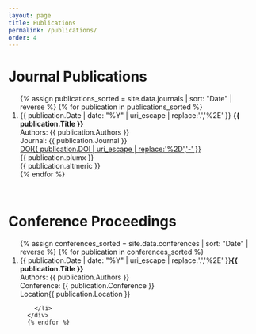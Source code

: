 ```yaml
---
layout: page
title: Publications
permalink: /publications/
order: 4
---
```

<script type="text/javascript" src="//cdn.plu.mx/widget-popup.js"></script>
<script type='text/javascript' src='https://d1bxh8uas1mnw7.cloudfront.net/assets/embed.js'></script>

<div class="box only-box">
  <h1>Journal Publications</h1>
    <div class="entry-container">
      <ol>
        {% assign publications_sorted = site.data.journals | sort: "Date" | reverse %}
        {% for publication in publications_sorted %}
          <div class="entry-container" >
            <div class="mainbar">
              <li>
                <div class="entry-container eighty">
                  <span class="yearbadge yearbadge-red"> {{ publication.Date | date: "%Y" | uri_escape | replace:'.','%2E' }}</span> <strong>{{ publication.Title }}</strong><br>
                    Authors: {{ publication.Authors }}<br>
                    Journal: {{ publication.Journal }}<br>
                    <a href="{{ publication.DOI }}" target="_blank" class="badge-link">
                      <div class="doi-container"><span class="doi-text doi-badge">DOI</span><span class="doi-text badge badge-primary">{{ publication.DOI | uri_escape | replace:'%2D','-' }}</span></div>
                    </a>
                </div>
                <div class="entry-container ten">
                  {{ publication.plumx }}
                </div>
                <div class="entry-container ten">
                  {{ publication.altmeric }}
                </div>        
              </li>
            </div>
          </div>
          {% endfor %}
      </ol>
  </div>
</div>

<br>

<div class="box only-box">
  <h1>Conference Proceedings</h1>
    <ol>
      {% assign conferences_sorted = site.data.conferences | sort: "Date" | reverse %}
      {% for publication in conferences_sorted %}
      <div class="mainbar">
        <li>
          <div class="entry-container eighty">
            <span class="yearbadge yearbadge-green">{{ publication.Date | date: "%Y" | uri_escape | replace:'.','%2E' }}</span><strong>{{ publication.Title }}</strong><br>
            Authors: {{ publication.Authors }}<br>
            Conference: {{ publication.Conference }}<br>
            <div class="doi-container"><span class="doi-text doi-badge">Location</span><span class="doi-text badge badge-primary">{{ publication.Location }}</span></div>
          </div>
        
        </li>
      </div>
      {% endfor %}
  </ol>
</div>
